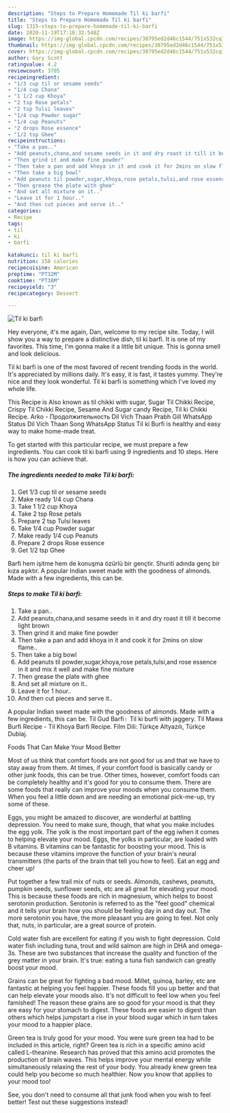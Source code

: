 ```yaml
---
description: "Steps to Prepare Homemade Til ki barfi"
title: "Steps to Prepare Homemade Til ki barfi"
slug: 1315-steps-to-prepare-homemade-til-ki-barfi
date: 2020-11-19T17:18:32.548Z
image: https://img-global.cpcdn.com/recipes/38795ed2d46c1544/751x532cq70/til-ki-barfi-recipe-main-photo.jpg
thumbnail: https://img-global.cpcdn.com/recipes/38795ed2d46c1544/751x532cq70/til-ki-barfi-recipe-main-photo.jpg
cover: https://img-global.cpcdn.com/recipes/38795ed2d46c1544/751x532cq70/til-ki-barfi-recipe-main-photo.jpg
author: Gary Scott
ratingvalue: 4.2
reviewcount: 3705
recipeingredient:
- "1/3 cup til or sesame seeds"
- "1/4 cup Chana"
- "1 1/2 cup Khoya"
- "2 tsp Rose petals"
- "2 tsp Tulsi leaves"
- "1/4 cup Powder sugar"
- "1/4 cup Peanuts"
- "2 drops Rose essence"
- "1/2 tsp Ghee"
recipeinstructions:
- "Take a pan.."
- "Add peanuts,chana,and sesame seeds in it and dry roast it till it become light brown"
- "Then grind it and make fine powder"
- "Then take a pan and add khoya in it and cook it for 2mins on slow flame.."
- "Then take a big bowl"
- "Add peanuts til powder,sugar,khoya,rose petals,tulsi,and rose essence in it and mix it well and make fine mixture"
- "Then grease the plate with ghee"
- "And set all mixture on it.."
- "Leave it for 1 hour.."
- "And then cut pieces and serve it.."
categories:
- Recipe
tags:
- til
- ki
- barfi

katakunci: til ki barfi 
nutrition: 158 calories
recipecuisine: American
preptime: "PT32M"
cooktime: "PT38M"
recipeyield: "3"
recipecategory: Dessert

---
```



![Til ki barfi](https://img-global.cpcdn.com/recipes/38795ed2d46c1544/751x532cq70/til-ki-barfi-recipe-main-photo.jpg)

Hey everyone, it's me again, Dan, welcome to my recipe site. Today, I will show you a way to prepare a distinctive dish, til ki barfi. It is one of my favorites. This time, I'm gonna make it a little bit unique. This is gonna smell and look delicious.

Til ki barfi is one of the most favored of recent trending foods in the world. It's appreciated by millions daily. It's easy, it is fast, it tastes yummy. They're nice and they look wonderful. Til ki barfi is something which I've loved my whole life.

This Recipe is Also known as til chikki with sugar, Sugar Til Chikki Recipe, Crispy Til Chikki Recipe, Sesame And Sugar candy Recipe, Til ki Chikki Recipe. Arko - Продолжительность Dil Vich Thaan Prabh Gill WhatsApp Status Dil Vich Thaan Song WhatsApp Status Til ki Burfi is healthy and easy way to make home-made treat.


To get started with this particular recipe, we must prepare a few ingredients. You can cook til ki barfi using 9 ingredients and 10 steps. Here is how you can achieve that.

<!--inarticleads1-->

##### The ingredients needed to make Til ki barfi:

1. Get 1/3 cup til or sesame seeds
1. Make ready 1/4 cup Chana
1. Take 1 1/2 cup Khoya
1. Take 2 tsp Rose petals
1. Prepare 2 tsp Tulsi leaves
1. Take 1/4 cup Powder sugar
1. Make ready 1/4 cup Peanuts
1. Prepare 2 drops Rose essence
1. Get 1/2 tsp Ghee


Barfi hem işitme hem de konuşma özürlü bir gençtir. Shuriti adında genç bir kıza aşıktır. A popular Indian sweet made with the goodness of almonds. Made with a few ingredients, this can be. 

<!--inarticleads2-->

##### Steps to make Til ki barfi:

1. Take a pan..
1. Add peanuts,chana,and sesame seeds in it and dry roast it till it become light brown
1. Then grind it and make fine powder
1. Then take a pan and add khoya in it and cook it for 2mins on slow flame..
1. Then take a big bowl
1. Add peanuts til powder,sugar,khoya,rose petals,tulsi,and rose essence in it and mix it well and make fine mixture
1. Then grease the plate with ghee
1. And set all mixture on it..
1. Leave it for 1 hour..
1. And then cut pieces and serve it..


A popular Indian sweet made with the goodness of almonds. Made with a few ingredients, this can be. Til Gud Barfi। Til ki burfi with jaggery. Til Mawa Burfi Recipe - Til Khoya Barfi Recipe. Film Dili: Türkçe Altyazılı, Türkçe Dublaj. 

Foods That Can Make Your Mood Better


Most of us think that comfort foods are not good for us and that we have to stay away from them. At times, if your comfort food is basically candy or other junk foods, this can be true. Other times, however, comfort foods can be completely healthy and it's good for you to consume them. There are some foods that really can improve your moods when you consume them. When you feel a little down and are needing an emotional pick-me-up, try some of these.

Eggs, you might be amazed to discover, are wonderful at battling depression. You need to make sure, though, that what you make includes the egg yolk. The yolk is the most important part of the egg iwhen it comes to helping elevate your mood. Eggs, the yolks in particular, are loaded with B vitamins. B vitamins can be fantastic for boosting your mood. This is because these vitamins improve the function of your brain's neural transmitters (the parts of the brain that tell you how to feel). Eat an egg and cheer up!

Put together a few trail mix of nuts or seeds. Almonds, cashews, peanuts, pumpkin seeds, sunflower seeds, etc are all great for elevating your mood. This is because these foods are rich in magnesium, which helps to boost serotonin production. Serotonin is referred to as the "feel good" chemical and it tells your brain how you should be feeling day in and day out. The more serotonin you have, the more pleasant you are going to feel. Not only that, nuts, in particular, are a great source of protein.

Cold water fish are excellent for eating if you wish to fight depression. Cold water fish including tuna, trout and wild salmon are high in DHA and omega-3s. These are two substances that increase the quality and function of the grey matter in your brain. It's true: eating a tuna fish sandwich can greatly boost your mood. 

Grains can be great for fighting a bad mood. Millet, quinoa, barley, etc are fantastic at helping you feel happier. These foods fill you up better and that can help elevate your moods also. It's not difficult to feel low when you feel famished! The reason these grains are so good for your mood is that they are easy for your stomach to digest. These foods are easier to digest than others which helps jumpstart a rise in your blood sugar which in turn takes your mood to a happier place.

Green tea is truly good for your mood. You were sure green tea had to be included in this article, right? Green tea is rich in a specific amino acid called L-theanine. Research has proved that this amino acid promotes the production of brain waves. This helps improve your mental energy while simultaneously relaxing the rest of your body. You already knew green tea could help you become so much healthier. Now you know that applies to your mood too!

See, you don't need to consume all that junk food when you wish to feel better! Test out  these suggestions  instead!

